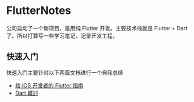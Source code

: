 # FlutterNotes

公司启动了一个新项目，是用纯 Flutter 开发。主要技术栈就是 Flutter + Dart 了。所以打算写一些学习笔记，记录开发工程。

## 快速入门

快速入门主要针对以下两篇文档进行一个自我总结

- [给 iOS 开发者的 Flutter 指南](https://flutter.cn/docs/get-started/flutter-for/ios-devs)
- [Dart 概述](https://www.dartcn.com/guides/language/language-tour)
